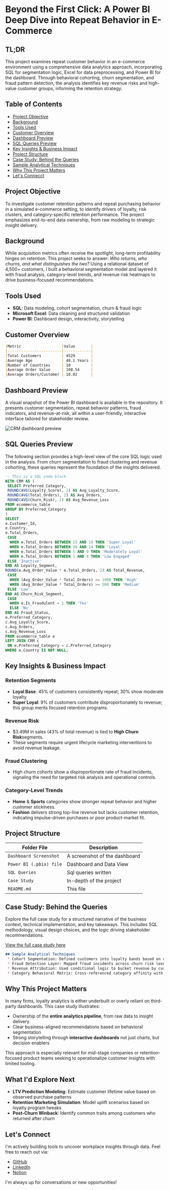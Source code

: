 # Beyond the First Click: A Power BI Deep Dive into Repeat Behavior in E-Commerce

## TL;DR
This project examines repeat customer behavior in an e-commerce environment using a comprehensive data analytics approach, incorporating SQL for segmentation logic, Excel for data preprocessing, and Power BI for the dashboard. Through behavioral cohorting, churn segmentation, and fraud pattern detection, the analysis identifies key revenue risks and high-value customer groups, informing the retention strategy.

## Table of Contents
 * [Project Objective](#project-objective)
 * [Background](#background)
 * [Tools Used](#tools-used)
 * [Customer Overview](#customer-overview)
 * [Dashboard Preview](#dashboard-preview)
 * [SQL Queries Preview](#sql-queries-preview)
 * [Key Insights & Business Impact](#key-insights--business-impact)
 * [Project Structure](#project-structure)
 * [Case Study: Behind the Queries](#case-study-behind-the-queries)
 * [Sample Analytical Techniques](#sample-analytical-techniques)
 * [Why This Project Matters](#why-this-project-matters)
 * [Let's Connecct](#lets-connect)

## Project Objective
To investigate customer retention patterns and repeat purchasing behavior in a simulated e-commerce setting, to identify drivers of loyalty, risk clusters, and category-specific retention performance. The project emphasizes end-to-end data ownership, from raw modeling to strategic insight delivery.

## Background
While acquisition metrics often receive the spotlight, long-term profitability hinges on retention. This project seeks to answer: 
*Who returns, who churns, and what distinguishes the two?*
Using a relational dataset of 4,500+ customers, I built a behavioral segmentation model and layered it with fraud analysis, category-level trends, and revenue risk heatmaps to drive business-focused recommendations. 

## Tools Used
 * **SQL**: Data modeling, cohort segmentation, churn & fraud logic
 * **Microsoft Excel**: Data cleaning and structured validation
 * **Power BI**: Dashboard design, interactivity, storytelling

## Customer Overview
```markdown
|Metric                  |Value       |
|------------------------|------------|
|Total Customers         | 4529       |
|Average Age             | 48.1 Years |
|Number of Countries     | 10         |
|Average Order Value     | 108.54     |
|Average Orders/Customer | 10.02      |
```
## Dashboard Preview
A visual snapshot of the Power BI dashboard is available in the repository. It presents customer segmentation, repeat behavior patterns, fraud indicators, and revenue-at-risk, all within a user-friendly, interactive interface tailored for stakeholder review.

![CRM dashboard preview](crm_dashboard_preview.png)

## SQL Queries Preview
The following section provides a high-level view of the core SQL logic used in the analysis. From churn segmentation to fraud clustering and revenue cohorting, these queries represent the foundation of the insights delivered.

```sql
-- This is a SQL code block
WITH CRM AS (
 SELECT Preferred_Category,
 ROUND(AVG(Loyalty_Score), 2) AS Avg_Loyalty_Score,
 ROUND(AVG(Total_Orders), 2) AS Avg_Orders,
 ROUND(AVG(Churn_Risk), 2) AS Avg_Revenue_Loss
FROM ecommerce_table
GROUP BY Preferred_Category
)
SELECT
e.Customer_Id,
e.Country,
e.Total_Orders,
 CASE
  WHEN e.Total_Orders BETWEEN 15 AND 19 THEN 'Super Loyal'
  WHEN e.Total_Orders BETWEEN 10 AND 14 THEN 'Loyal'
  WHEN e.Total_Orders BETWEEN 5 AND 9 THEN 'Moderately Loyal'
  WHEN e.Total_Orders BETWEEN 1 AND 4 THEN 'Low Engaged'
 ELSE 'Inactive'
END AS Loyalty_Segment,
ROUND(e.Avg_Order_Value * e.Total_Orders, 2) AS Total_Revenue,
 CASE
  WHEN (Avg_Order_Value * Total_Orders) >= 1000 THEN 'High'
  WHEN (Avg_Order_Value * Total_Orders) >= 500 THEN 'Medium'
 ELSE 'Low'
END AS Churn_Risk_Segment,
 CASE
  WHEN e.Is_Fraudulent = 1 THEN 'Yes'
  ELSE 'No'
END AS Fraud_Status,
e.Preferred_Category,
c.Avg_Loyalty_Score,
c.Avg_Orders,
c.Avg_Revenue_Loss
FROM ecommerce_table e
LEFT JOIN CRM c
 ON e.Preferred_Category = c.Preferred_Category
WHERE e.Country IS NOT NULL;
```

## Key Insights & Business Impact
### Retention Segments
 * **Loyal Base**: 45% of customers consistently repeat; 30% show moderate loyalty.
 * **Super Loyal**: 9% of customers contribute disproportionately to revenue; this group merits focused retention programs.

### Revenue Risk
 * $3.49M in sales (43% of total revenue) is tied to **High Churn Risk**segments.
 * These segments require urgent lifecycle marketing interventions to avoid revenue leakage.

### Fraud Clustering
 * High churn cohorts show a disproportionate rate of fraud incidents, signaling the need for targeted risk analysis and operational controls.

### Category-Level Trends
 * **Home** & **Sports** categories show stronger repeat behavior and higher customer stickiness.
 * **Fashion** delivers strong top-line revenue but lacks customer retention, indicating impulse-driven purchases or poor product-market fit. 

## Project Structure 

|Folder File                  | Description                   |
|-----------------------------|-------------------------------|
| `Dashboard Screenshot`      | A screenshot of the dashboard |
| `Power BI (.pbix) file`     | Dashboard and Data View       |
| `SQL Queries`               | Sql queries written           |
| `Case Study`                | In-depth of the project       |
| `README.md`                 | This file                     |

## Case Study: Behind the Queries
Explore the full case study for a structured narrative of the business context, technical implementation, and key takeaways. This includes SQL methodology, visual design choices, and the logic driving stakeholder recommendations.

[View the full case study here](https://docs.google.com/document/d/1QslwGDxt7Uj1MzdJjwGdME_j7KGeKJMZOj6Lu6rDnZg/edit?usp=sharing)

```markdown
## Sample Analytical Techniques
 * Cohort Segmentation: Defined customers into loyalty bands based on recency and frequency logic via SQL.
 * Fraud Detection Layer: Mapped fraud incidents across churn risk levels to assess correlation.
 * Revenue Attribution: Used conditional logic to bucket revenue by customer behavior for financial modeling.
 * Category Behavioral Matrix: Cross-referenced category affinity with loyalty scores to guide merchandising decisions.
```

## Why This Project Matters
In many firms, loyalty analytics is either underbuilt or overly reliant on third-party dashboards. This case study illustrates: 
 * Ownership of the **entire analytics pipeline**, from raw data to insight delivery.
 * Clear business-aligned recommendations based on behavioral segmentation
 * Strong storytelling through **interactive dashboards** not just charts, but decision enablers

This approach is especially relevant for mid-stage companies or retention-focused product teams seeking to operationalize customer insights with limited tooling. 

## What I'd Explore Next
 * **LTV Prediction Modeling**: Estimate customer lifetime value based on observed purchase patterns
 * **Retention Marketing Simulation**: Model uplift scenarios based on loyalty program tweaks
 * **Post-Churn Winback**: Identify common traits among customers who returned after churn

## Let's Connect
I'm actively building tools to uncover workplace insights through data. Feel free to reach out via: 
* [GitHub](https://github.com/Shrey0561)
* [LinkedIn](https://www.linkedin.com/in/shreya-srinath-879a66205/)
* [Notion](https://www.notion.so/Data-Analyst-Portfolio-221ebe151fdd801e9445e32590b67758?source=copy_link)

I'm always up for conversations or new opportunities!

